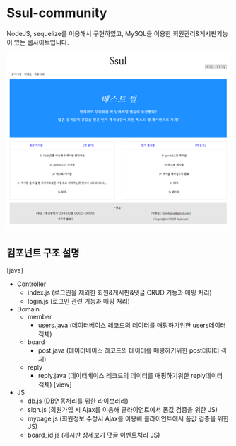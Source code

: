 Ssul-community
============

NodeJS, sequelize를 이용해서 구현하였고, MySQL을 이용한 회원관리&게시판기능이 있는 웹사이트입니다.

![Alt text](/public/images/ssul-community(Main).png)

컴포넌트 구조 설명
----------
[java]
* Controller
  * index.js (로그인을 제외한 회원&게시판&댓글 CRUD 기능과 매핑 처리)
  * login.js (로그인 관련 기능과 매핑 처리)
* Domain
  * member
    * users.java (데이터베이스 레코드의 데이터를 매핑하기위한 users데이터 객체)
  * board
    * post.java (데이터베이스 레코드의 데이터를 매핑하기위한 post데이터 객체)
  * reply
    * reply.java (데이터베이스 레코드의 데이터를 매핑하기위한 reply데이터 객체)
[view]
* JS
  * db.js (DB연동처리를 위한 라이브러리)
  * sign.js (회원가입 시 Ajax를 이용해 클라이언트에서 폼값 검증을 위한 JS)
  * mypage.js (회원정보 수정시 Ajax를 이용해 클라이언트에서 폼값 검증을 위한 JS)
  * board_id.js (게시판 상세보기 댓글 이벤트처리 JS)
